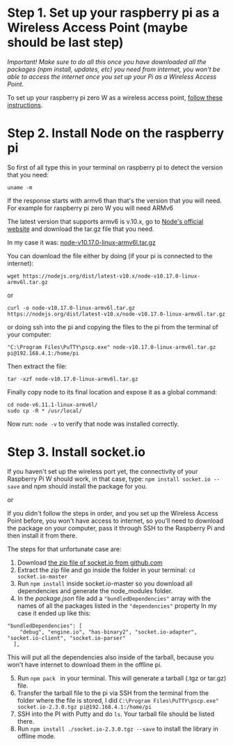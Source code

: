 # Step 1. Set up your raspberry pi as a Wireless Access Point (maybe should be last step)

*Important! Make sure to do all this once you have downloaded all the packages (npm install, updates, etc) you need from internet, you won't be able to access the internet once you set up your Pi as a Wireless Access Point.* 

To set up your raspberry pi zero W as a wireless access point, [follow these instructions](https://www.raspberrypi.org/documentation/configuration/wireless/access-point.md).

# Step 2. Install Node on the raspberry pi

So first of all type this in your terminal on raspberry pi to detect the version that you need:

```uname -m```

If the response starts with armv6 than that's the version that you will need. For example for raspberry pi zero W you will need ARMv6

The latest version that supports armv6 is v.10.x, go to [Node's official website](https://nodejs.org/en/download/releases/) and download the tar.gz file that you need. 

In my case it was: [node-v10.17.0-linux-armv6l.tar.gz](https://nodejs.org/dist/latest-v10.x/node-v10.17.0-linux-armv6l.tar.gz) 

You can download the file either by doing (if your pi is connected to the internet): 

```wget https://nodejs.org/dist/latest-v10.x/node-v10.17.0-linux-armv6l.tar.gz```

or 

```curl -o node-v10.17.0-linux-armv6l.tar.gz https://nodejs.org/dist/latest-v10.x/node-v10.17.0-linux-armv6l.tar.gz```

or doing ssh into the pi and copying the files to the pi from the terminal of your computer:

```"C:\Program Files\PuTTY\pscp.exe" node-v10.17.0-linux-armv6l.tar.gz pi@192.168.4.1:/home/pi```

Then extract the file:

```tar -xzf node-v10.17.0-linux-armv6l.tar.gz```

Finally copy node to its final location and expose it as a global command:
```
cd node-v6.11.1-linux-armv6l/
sudo cp -R * /usr/local/
```

Now run: ```node -v``` to verify that node was installed correctly.

# Step 3. Install socket.io

If you haven't set up the wireless port yet, the connectivity of your Raspberry Pi W should work, in that case, type: 
```npm install socket.io --save``` and npm should install the package for you. 

or

If you didn't follow the steps in order, and you set up the Wireless Access Point before, you won't have access to internet, so you'll need to download the package on your computer, pass it through SSH to the Raspberry Pi and then install it from there.

The steps for that unfortunate case are:

1. Download [the zip file of socket.io from github.com](https://github.com/socketio/socket.io/)
2. Extract the zip file and go inside the folder in your terminal: ```cd socket.io-master```
3. Run ```npm install``` inside socket.io-master so you download all dependencies and generate the node_modules folder. 
4. In the *package.json* file add a ```"bundledDependencies"``` array with the names of all the packages listed in the ```"dependencies"``` property
In my case it ended up like this: 
```
"bundledDependencies": [
    "debug", "engine.io", "has-binary2", "socket.io-adapter", "socket.io-client", "socket.io-parser"
  ],
 ```
 This will put all the dependencies also inside of the tarball, because you won't have internet to download them in the offline pi. 
 
 5. Run  ```npm pack ``` in your terminal. This will generate a tarball (.tgz or tar.gz) file. 
 6. Transfer the tarball file to the pi via SSH from the terminal from the folder where the file is stored, I did ```C:\Program Files\PuTTY\pscp.exe" socket.io-2.3.0.tgz pi@192.168.4.1:/home/pi```
 7. SSH into the PI with Putty and do ```ls```. Your tarball file should be listed there.
 8. Run ```npm install ./socket.io-2.3.0.tgz --save``` to install the library in offline mode. 
